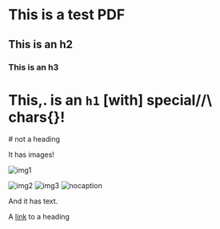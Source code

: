 <!-- toc -->

# This is a test PDF
## This is an h2
### This is an h3
# This,. is an `h1` **[with]** special//\ chars{}!

\# not a heading

It has images!

![img1](./img.png)

![img2](./img.png)
![img3](./img.png)
![nocaption](./img.png)

And it has text.

A [link](#this-is-an-h2) to a heading